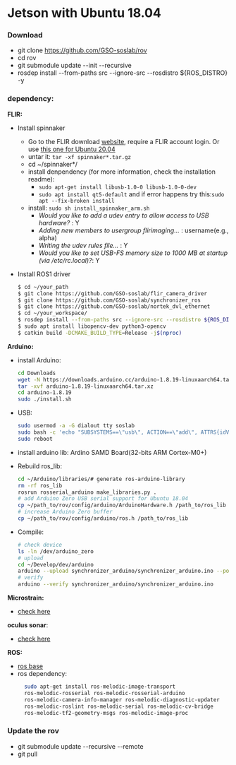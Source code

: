 # Jetson with Ubuntu 18.04

### Download
- git clone https://github.com/GSO-soslab/rov 
- cd rov
- git submodule update --init --recursive
- rosdep install --from-paths src --ignore-src --rosdistro ${ROS_DISTRO} -y

### dependency:
**FLIR:**
- Install spinnaker
  - Go to the FLIR download [website](https://www.flir.com/products/spinnaker-sdk/?vertical=machine+vision&segment=iis), require a FLIR account login. Or use [this one for Ubuntu 20.04](/home/lin/develop/ros/rov_ws/src/rov/rov/config/flir_camera/)
  - untar it: `tar -xf spinnaker*.tar.gz`
  - cd ~/spinnaker*/
  - install denpendency (for more information, check the installation readme): 
    - `sudo apt-get install libusb-1.0-0 libusb-1.0-0-dev` 
    - `sudo apt install qt5-default` and if error happens try this:`sudo apt --fix-broken install`
  - install: `sudo sh install_spinnaker_arm.sh`
    - *Would you like to add a udev entry to allow access to USB hardware?* : Y
    - *Adding new members to usergroup flirimaging...* : username(e.g., alpha)
    - *Writing the udev rules file...* : Y
    - *Would you like to set USB-FS memory size to 1000 MB at startup (via /etc/rc.local)?*: Y

- Install ROS1 driver
  ```sh
  $ cd ~/your_path
  $ git clone https://github.com/GSO-soslab/flir_camera_driver
  $ git clone https://github.com/GSO-soslab/synchronizer_ros
  $ git clone https://github.com/GSO-soslab/nortek_dvl_ethernet
  $ cd ~/your_workspace/
  $ rosdep install --from-paths src --ignore-src --rosdistro ${ROS_DISTRO} -y
  $ sudo apt install libopencv-dev python3-opencv
  $ catkin build -DCMAKE_BUILD_TYPE=Release -j$(nproc)
  ```

**Arduino:**
- install Arduino:
  ```sh
  cd Downloads
  wget -N https://downloads.arduino.cc/arduino-1.8.19-linuxaarch64.tar.xz
  tar -xvf arduino-1.8.19-linuxaarch64.tar.xz
  cd arduino-1.8.19
  sudo ./install.sh
  ```
- USB:
  ```sh
  sudo usermod -a -G dialout tty soslab
  sudo bash -c 'echo "SUBSYSTEMS==\"usb\", ACTION==\"add\", ATTRS{idVendor}==\"2341\", ATTRS{idProduct}==\"804d\", SYMLINK+=\"arduino_zero\"" > /etc/udev/rules.d/99-usb-arduino.rules'
  sudo reboot
  ```
- install arduino lib: Ardino SAMD Board(32-bits ARM Cortex-M0+)

- Rebuild ros_lib:
  ```sh
  cd ~/Arduino/libraries/# generate ros-arduino-library
  rm -rf ros_lib
  rosrun rosserial_arduino make_libraries.py .
  # add Arduino Zero USB serial support for Ubuntu 18.04
  cp ~/path_to/rov/config/arduino/ArduinoHardware.h /path_to/ros_lib 
  # increase Arduino Zero buffer
  cp ~/path_to/rov/config/arduino/ros.h /path_to/ros_lib
  ```
- Compile:
  ```sh
  # check device
  ls -ln /dev/arduino_zero
  # upload
  cd ~/Develop/dev/arduino
  arduino --upload synchronizer_arduino/synchronizer_arduino.ino --port /dev/ttyACM1
  # verify 
  arduino --verify synchronizer_arduino/synchronizer_arduino.ino
  ```

**Microstrain:**
- [check here](/rov_devices/ROS_MSCL/README.md)

**oculus sonar**:
- [check here](/rov_devices/sonar_oculus/README.md)

**ROS:**
- [ros base](http://wiki.ros.org/melodic/Installation/Ubuntu)
- ros dependency:
  ```sh
    sudo apt-get install ros-melodic-image-transport 
    ros-melodic-rosserial ros-melodic-rosserial-arduino 
    ros-melodic-camera-info-manager ros-melodic-diagnostic-updater
    ros-melodic-roslint ros-melodic-serial ros-melodic-cv-bridge
    ros-melodic-tf2-geometry-msgs ros-melodic-image-proc
  ```

### Update the rov

- git submodule update --recursive --remote
- git pull